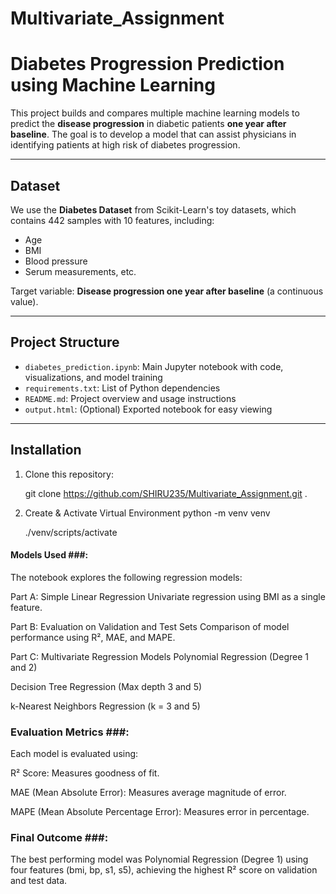 # Multivariate_Assignment
#  Diabetes Progression Prediction using Machine Learning

This project builds and compares multiple machine learning models to predict the **disease progression** in diabetic patients **one year after baseline**. The goal is to develop a model that can assist physicians in identifying patients at high risk of diabetes progression.

---

## Dataset

We use the **Diabetes Dataset** from Scikit-Learn's toy datasets, which contains 442 samples with 10 features, including:
- Age
- BMI
- Blood pressure
- Serum measurements, etc.

Target variable: **Disease progression one year after baseline** (a continuous value).

---

##  Project Structure

- `diabetes_prediction.ipynb`: Main Jupyter notebook with code, visualizations, and model training
- `requirements.txt`: List of Python dependencies
- `README.md`: Project overview and usage instructions
- `output.html`: (Optional) Exported notebook for easy viewing

---

## Installation

1. Clone this repository:
   
   git clone https://github.com/SHIRU235/Multivariate_Assignment.git .

2. Create & Activate Virtual Environment
    python -m venv venv
    
    ./venv/scripts/activate


#### Models Used ###:
The notebook explores the following regression models:

Part A: Simple Linear Regression
Univariate regression using BMI as a single feature.

Part B: Evaluation on Validation and Test Sets
Comparison of model performance using R², MAE, and MAPE.

Part C: Multivariate Regression Models
Polynomial Regression (Degree 1 and 2)

Decision Tree Regression (Max depth 3 and 5)

k-Nearest Neighbors Regression (k = 3 and 5)

### Evaluation Metrics ###:
Each model is evaluated using:

R² Score: Measures goodness of fit.

MAE (Mean Absolute Error): Measures average magnitude of error.

MAPE (Mean Absolute Percentage Error): Measures error in percentage.

### Final Outcome ###:
The best performing model was Polynomial Regression (Degree 1) using four features (bmi, bp, s1, s5), achieving the highest R² score on validation and test data.